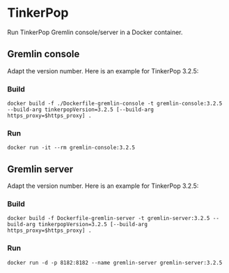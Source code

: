 # TinkerPop

Run TinkerPop Gremlin console/server in a Docker container.

## Gremlin console

Adapt the version number. Here is an example for TinkerPop 3.2.5:

### Build

    docker build -f ./Dockerfile-gremlin-console -t gremlin-console:3.2.5 --build-arg tinkerpopVersion=3.2.5 [--build-arg https_proxy=$https_proxy] .
    
### Run

    docker run -it --rm gremlin-console:3.2.5

## Gremlin server

Adapt the version number. Here is an example for TinkerPop 3.2.5:

### Build

    docker build -f Dockerfile-gremlin-server -t gremlin-server:3.2.5 --build-arg tinkerpopVersion=3.2.5 [--build-arg https_proxy=$https_proxy] .

### Run

    docker run -d -p 8182:8182 --name gremlin-server gremlin-server:3.2.5
